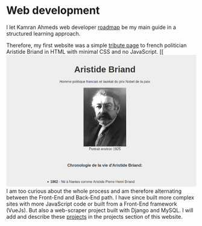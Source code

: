 # Web development
I let Kamran Ahmeds web developer [roadmap](https://github.com/kamranahmedse/developer-roadmap) be my main guide in a structured learning approach. 

Therefore, my first website was a simple [tribute page](https://codepen.io/3ng7n33r/full/vYOVrXL) to french politician Aristide Briand in HTML with minimal CSS and no JavaScript.
[[![Tribute page](https://raw.githubusercontent.com/3ng7n33r/KnowledgeBase/master/src/static/20201122_tribute_page.png)
I am too curious about the whole process and am therefore alternating between the Front-End and Back-End path. I have since built more complex sites with more JavaScript code or built from a Front-End framework (VueJs). But also a web-scraper project built with Django and MySQL.
I will add  and describe these [projects](https://3ng7n33r.github.io/KnowledgeBase/webdevelopment/projects/projects.html) in the projects section of this website.
<!--stackedit_data:
eyJoaXN0b3J5IjpbLTEwMjc1MzE4NTgsLTE2NzY2MDM2MzQsLT
EyMzk2MTc4NTIsOTI1NjY5NDddfQ==
-->